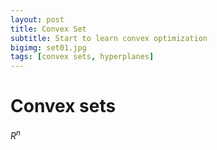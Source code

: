 ```yaml
---
layout: post
title: Convex Set
subtitle: Start to learn convex optimization
bigimg: set01.jpg
tags: [convex sets, hyperplanes]
---
```


# Convex sets

$R^{n}$
